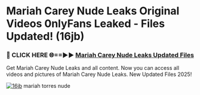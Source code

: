# Mariah Carey Nude Leaks Original Videos 0nlyFans Leaked - Files Updated! (16jb)

<h3>🔴 CLICK HERE 🌐==►► <a href="https://tinyurl.com/52m3yx9h" rel="nofollow">Mariah Carey Nude Leaks Updated Files</a></h3>

Get Mariah Carey Nude Leaks and all content. Now you can access all videos and pictures of Mariah Carey Nude Leaks. New Updated Files 2025!

[![16jb](https://i.imgur.com/TnHtlc8.gif)](https://tinyurl.com/52m3yx9h)
mariah torres nude